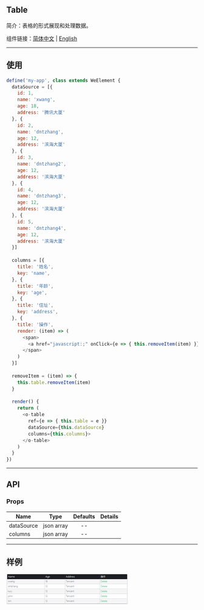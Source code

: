 ## Table  

简介：表格的形式展现和处理数据。

组件链接：[简体中文](https://tencent.github.io/omi/packages/omiu/examples/build/zh-cn.html#/table?index=6&subIndex=0 "官网链接") | [English](https://tencent.github.io/omi/packages/omiu/examples/build/index.html#/table?index=6&subIndex=0 "官网链接")

---

## 使用

```js
define('my-app', class extends WeElement {
  dataSource = [{
    id: 1,
    name: 'xwang',
    age: 18,
    address: '腾讯大厦'
  }, {
    id: 2,
    name: 'dntzhang',
    age: 12,
    address: '滨海大厦'
  }, {
    id: 3,
    name: 'dntzhang2',
    age: 12,
    address: '滨海大厦'
  }, {
    id: 4,
    name: 'dntzhang3',
    age: 12,
    address: '滨海大厦'
  }, {
    id: 5,
    name: 'dntzhang4',
    age: 12,
    address: '滨海大厦'
  }]

  columns = [{
    title: '姓名',
    key: 'name',
  }, {
    title: '年龄',
    key: 'age',
  }, {
    title: '住址',
    key: 'address',
  }, {
    title: '操作',
    render: (item) => (
      <span>
        <a href="javascript:;" onClick={e => { this.removeItem(item) }}>Delete</a>
      </span>
    )
  }]

  removeItem = (item) => {
    this.table.removeItem(item)
  }

  render() {
    return (
      <o-table 
        ref={e => { this.table = e }} 
        dataSource={this.dataSource} 
        columns={this.columns}>
      </o-table>
    )
  }
})
```

---

## API

### Props

|  **Name**  | **Type**        | **Defaults**  | **Details**  |
| ------------- |:-------------:|:-----:|:-------------:|
| dataSource  | json array |   --    |           |
| columns  | json array |   --    |           |

---

## 样例

![table](https://raw.githubusercontent.com/ZainChen/omi-vscode/master/assets/omiu/table.png "table")

